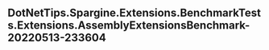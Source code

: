 ## DotNetTips.Spargine.Extensions.BenchmarkTests.Extensions.AssemblyExtensionsBenchmark-20220513-233604
